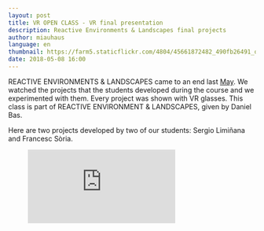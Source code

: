 ```yaml
---
layout: post
title: VR OPEN CLASS - VR final presentation
description: Reactive Environments & Landscapes final projects 
author: miauhaus
language: en
thumbnail: https://farm5.staticflickr.com/4804/45661872482_490fb26491_o_d.jpg
date: 2018-05-08 16:00
---
```



REACTIVE ENVIRONMENTS & LANDSCAPES came to an end last [May](https://www.facebook.com/events/201802960608942/). We watched the projects that the students developed during the course and we experimented with them. Every project was shown with VR glasses.
This class is part of REACTIVE ENVIRONMENT & LANDSCAPES, given by Daniel Bas.

Here are two projects developed by two of our students: Sergio Limiñana and Francesc Sòria.

<figure class="video-container">
  <iframe src="https://player.vimeo.com/video/298626688?color=2E2E2E&title=0&byline=0&portrait=0" frameborder="0"/>
</figure>

<figure class="video-container">
  <iframe src="https://player.vimeo.com/video/298626810?color=2E2E2E&title=0&byline=0&portrait=0" frameborder="0"/>
</figure>